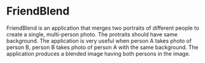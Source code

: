 # FriendBlend
FriendBlend is an application that merges two portraits of different people to create a single, multi-person photo. The 
protraits should have same background. The application is very useful when person A takes photo of person B, person B
takes photo of person A with the same background. The application produces a blended image having both persons in the 
image.
